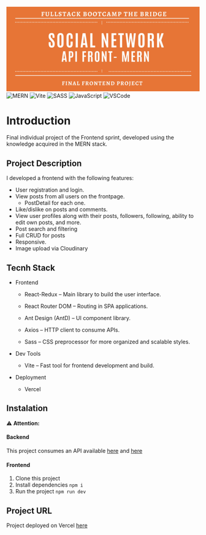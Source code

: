 ![banner](./redux-intro/src/assets/images/banner.jpg)
![MERN](https://img.shields.io/badge/MERN-Stack-4EA94B?logo=mongodb&logoColor=white&labelColor=000000)
![Vite](https://img.shields.io/badge/Vite-646CFF?logo=vite&logoColor=white)
![SASS](https://img.shields.io/badge/Sass-CC6699?logo=sass&logoColor=white)
![JavaScript](https://img.shields.io/badge/Made%20with-JavaScript-F7DF1E?logo=javascript&logoColor=black)
![VSCode](https://img.shields.io/badge/Editor-VSCode-blue?logo=visualstudiocode)

# Introduction

Final individual project of the Frontend sprint, developed using the knowledge acquired in the MERN stack.

## Project Description

I developed a frontend with the following features:

- User registration and login.
- View posts from all users on the frontpage.
  - PostDetail for each one.
- Like/dislike on posts and comments.
- View user profiles along with their posts, followers, following, ability to edit own posts, and more.
- Post search and filtering
- Full CRUD for posts
- Responsive.
- Image upload via Cloudinary

## Tecnh Stack

- Frontend

  - React-Redux – Main library to build the user interface.

  - React Router DOM – Routing in SPA applications.

  - Ant Design (AntD) – UI component library.

  - Axios – HTTP client to consume APIs.

  - Sass – CSS preprocessor for more organized and scalable styles.

- Dev Tools
  - Vite – Fast tool for frontend development and build.

- Deployment
  - Vercel


## Instalation

⚠️ **Attention:**

#### Backend


This project consumes an API available [here](proyectoredsocial-production.up.railway.app) and [here](https://github.com/PaulaVegas/Proyecto_RedSocial.git)


#### Frontend

1. Clone this project
2. Install dependencies `npm i`
3. Run the project `npm run dev`

## Project URL

Project deployed on Vercel [here](https://proyecto-frontend-red-social.vercel.app/)

